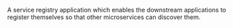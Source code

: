 A service registry application which enables the downstream applications to register themselves so that other microservices can discover them.
